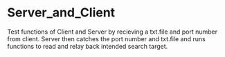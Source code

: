 # Server_and_Client
Test functions of Client and Server by recieving a txt.file and port number from client.
Server then catches the port number and txt.file and runs functions to read and relay back intended search target.
